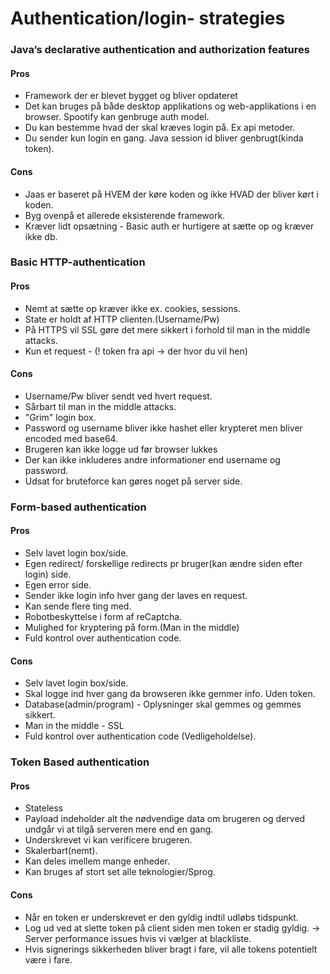 # Authentication/login- strategies


### Java’s declarative authentication and authorization features
#### Pros
* Framework der er blevet bygget og bliver opdateret
* Det kan bruges på både desktop applikations og web-applikations i en browser. Spootify kan genbruge auth model.
* Du kan bestemme hvad der skal kræves login på. Ex api metoder.
* Du sender kun login en gang. Java session id bliver genbrugt(kinda token).

#### Cons
* Jaas er baseret på HVEM der køre koden og ikke HVAD der bliver kørt i koden.
* Byg ovenpå et allerede eksisterende framework.
* Kræver lidt opsætning - Basic auth er hurtigere at sætte op og kræver ikke db.


### Basic HTTP-authentication
#### Pros
* Nemt at sætte op kræver ikke ex. cookies, sessions.
* State er holdt af HTTP clienten.(Username/Pw)
* På HTTPS vil SSL gøre det mere sikkert i forhold til man in the middle attacks.
* Kun et request - (! token fra api -> der hvor du vil hen)

#### Cons
* Username/Pw bliver sendt ved hvert request.
* Sårbart til man in the middle attacks.
* "Grim" login box.
* Password og username bliver ikke hashet eller krypteret men bliver encoded med base64.
* Brugeren kan ikke logge ud før browser lukkes
* Der kan ikke inkluderes andre informationer end username og password.
* Udsat for bruteforce kan gøres noget på server side.


### Form-based authentication
#### Pros
* Selv lavet login box/side.
* Egen redirect/ forskellige redirects pr bruger(kan ændre siden efter login) side.
* Egen error side.
* Sender ikke login info hver gang der laves en request.
* Kan sende flere ting med.
* Robotbeskyttelse i form af reCaptcha.
* Mulighed for kryptering på form.(Man in the middle)
* Fuld kontrol over authentication code.

#### Cons
* Selv lavet login box/side.
* Skal logge ind hver gang da browseren ikke gemmer info. Uden token.
* Database(admin/program) - Oplysninger skal gemmes og gemmes sikkert.
* Man in the middle - SSL
* Fuld kontrol over authentication code (Vedligeholdelse).


### Token Based authentication
#### Pros
* Stateless
* Payload indeholder alt the nødvendige data om brugeren og derved undgår vi at tilgå serveren mere end en gang.
* Underskrevet vi kan verificere brugeren.
* Skalerbart(nemt).
* Kan deles imellem mange enheder.
* Kan bruges af stort set alle teknologier/Sprog.

#### Cons
* Når en token er underskrevet er den gyldig indtil udløbs tidspunkt.
* Log ud ved at slette token på client siden men token er stadig gyldig. -> Server performance issues hvis vi vælger at blackliste.
* Hvis signerings sikkerheden bliver bragt i fare, vil alle tokens potentielt være i fare.
